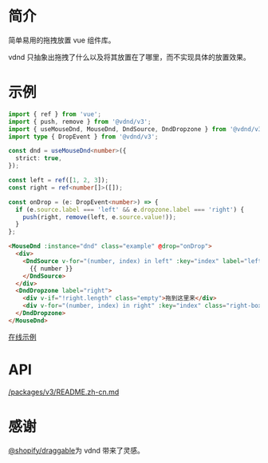 # 简介

简单易用的拖拽放置 vue 组件库。

vdnd 只抽象出拖拽了什么以及将其放置在了哪里，而不实现具体的放置效果。

# 示例

```typescript
import { ref } from 'vue';
import { push, remove } from '@vdnd/v3';
import { useMouseDnd, MouseDnd, DndSource, DndDropzone } from '@vdnd/v3';
import type { DropEvent } from '@vdnd/v3';

const dnd = useMouseDnd<number>({
  strict: true,
});

const left = ref([1, 2, 3]);
const right = ref<number[]>([]);

const onDrop = (e: DropEvent<number>) => {
  if (e.source.label === 'left' && e.dropzone.label === 'right') {
    push(right, remove(left, e.source.value!));
  }
};
```

```html
<MouseDnd :instance="dnd" class="example" @drop="onDrop">
  <div>
    <DndSource v-for="(number, index) in left" :key="index" label="left" :value="index">
      {{ number }}
    </DndSource>
  </div>
  <DndDropzone label="right">
    <div v-if="!right.length" class="empty">拖到这里来</div>
    <div v-for="(number, index) in right" :key="index" class="right-box">{{ number }}</div>
  </DndDropzone>
</MouseDnd>
```

[在线示例](http://zbd329.top/vdnd/?lang=zh-cn&index=0)

# API

[/packages/v3/README.zh-cn.md](./packages/v3/README.zh-cn.md)

# 感谢

[@shopify/draggable](https://github.com/Shopify/draggable)为 vdnd 带来了灵感。
